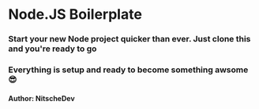 # Node.JS Boilerplate
### Start your new Node project quicker than ever. Just clone this and you're ready to go
### Everything is setup and ready to become something awsome 😎

#### Author: NitscheDev
